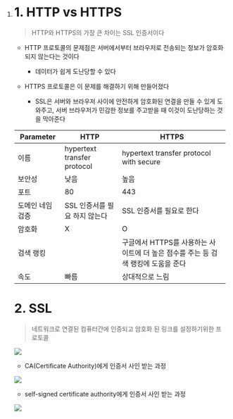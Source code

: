 1. # 1. HTTP vs HTTPS

   > HTTP와 HTTPS의 가장 큰 차이는 SSL 인증서이다

   - HTTP 프로토콜의 문제점은 서버에서부터 브라우저로 전송되는 정보가 암호화되지 않는다는 것이다

     - 데이터가 쉽게 도난당할 수 있다

   - HTTPS 프로토콜은 이 문제를 해결하기 위해 만들어졌다

     - SSL은 서버와 브라우저 사이에 안전하게 암호화된 연결을 만들 수 있게 도와주고, 서버 브라우저가 민감한 정보를 주고받을 때 이것이 도난당하는 것을 막아준다

       

   | Parameter        | HTTP                          | HTTPS                                                        |
   | ---------------- | ----------------------------- | ------------------------------------------------------------ |
   | 이름             | hypertext transfer protocol   | hypertext transfer protocol with secure                      |
   | 보안성           | 낮음                          | 높음                                                         |
   | 포트             | 80                            | 443                                                          |
   | 도메인 네임 검증 | SSL 인증서를 필요 하지 않는다 | SSL 인증서를 필요로 한다                                     |
   | 암호화           | X                             | O                                                            |
   | 검색 랭킹        |                               | 구글에서 HTTPS를 사용하는 사이트에 더 높은 점수를 주는 등 검색 랭킹에 도움을 준다 |
   | 속도             | 빠름                          | 상대적으로 느림                                              |

   

   # 2. SSL

   > 네트워크로 연결된 컴퓨터간에 인증되고 암호화 된 링크를 설정하기위한 프로토콜

   ![](https://images.velog.io/images/sangmin7648/post/b1b0d7ff-f41a-40bc-a0fc-08b1d91f624c/Screenshot%20from%202021-05-09%2017-18-46.png)

   - CA(Certificate Authority)에게 인증서 사인 받는 과정

   ![](https://images.velog.io/images/sangmin7648/post/b08f4286-a389-4b06-8aef-5101665a6026/Screenshot%20from%202021-05-09%2017-22-26.png)

   - self-signed certificate authority에게 인증서 사인 받는 과정

   ![](https://images.velog.io/images/sangmin7648/post/638d6572-2415-41fc-bc60-ecc9873ddd17/Screenshot%20from%202021-05-09%2017-25-24.png)